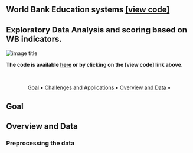 ## World Bank Education systems [[view code]](KuohMoukouri_Joyce_2_notebook_122022.html)
## Exploratory Data Analysis and scoring based on WB indicators.
![image title](https://img.shields.io/badge/python-v3.6-green.svg) 

**The code is available [here](KuohMoukouri_Joyce_2_notebook_122022.html) or by clicking on the [view code] link above.**

<br>

<p align="center">
  <a href="#goal"> Goal </a> •
  <a href="#chal"> Challenges and Applications </a> •
  <a href="#over"> Overview and Data </a> •
</p>

<a id = 'goal'></a>
## Goal


<a id = 'over'></a>
## Overview and Data

<a id = 'orgdata'></a>
### Preprocessing the data


